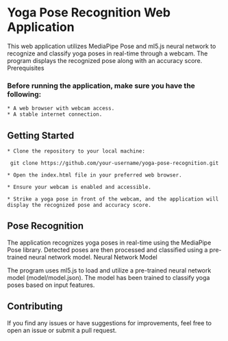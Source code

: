 # Yoga Pose Recognition Web Application

This web application utilizes MediaPipe Pose and ml5.js neural network to recognize and classify yoga poses in real-time through a webcam. The program displays the recognized pose along with an accuracy score.
Prerequisites

### Before running the application, make sure you have the following:

    * A web browser with webcam access.
    * A stable internet connection.

## Getting Started

    * Clone the repository to your local machine:

   ```
    git clone https://github.com/your-username/yoga-pose-recognition.git
   ```
    * Open the index.html file in your preferred web browser.

    * Ensure your webcam is enabled and accessible.

    * Strike a yoga pose in front of the webcam, and the application will display the recognized pose and accuracy score.

## Pose Recognition

The application recognizes yoga poses in real-time using the MediaPipe Pose library. Detected poses are then processed and classified using a pre-trained neural network model.
Neural Network Model

The program uses ml5.js to load and utilize a pre-trained neural network model (model/model.json). The model has been trained to classify yoga poses based on input features.

## Contributing

If you find any issues or have suggestions for improvements, feel free to open an issue or submit a pull request.
